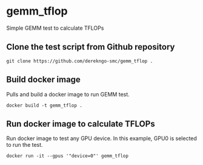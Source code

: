 # gemm_tflop
Simple GEMM test to calculate TFLOPs

## Clone the test script from Github repository
```
git clone https://github.com/derekngo-smc/gemm_tflop .
```

## Build docker image
Pulls and build a docker image to run GEMM test.

```
docker build -t gemm_tflop .
```

## Run docker image to calculate TFLOPs
Run docker image to test any GPU device.  In this example, GPU0 is selected to run the test.

```
docker run -it --gpus '"device=0"' gemm_tflop
```
